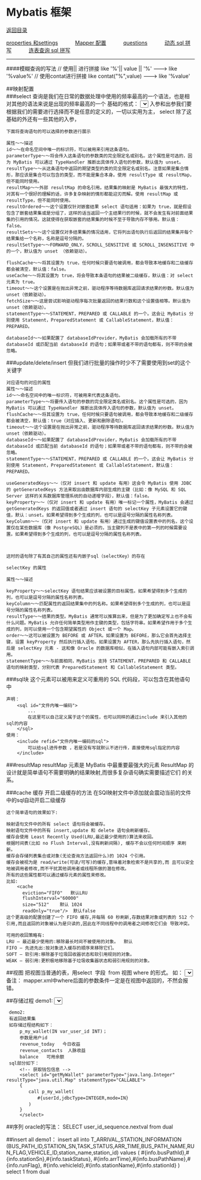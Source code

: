 

# Mybatis 框架
<p>
    <a href="#" onclick="refreshContent('dbconnect')">返回目录</a>
</p>

<a href="#" onclick="refreshybatisContent('configs')">properties 和settings</a>&emsp;&emsp;&emsp;
<a href="#" onclick="refreshybatisContent('mapconfig')">Mapper 配置</a>&emsp;&emsp;&emsp;
<a href="#" onclick="refreshybatisContent('questions')">questions</a>&emsp;&emsp;&emsp;
<a href="#" onclick="refreshybatisContent('dynamic')">动态 sql 拼写</a>&emsp;&emsp;&emsp;
<a href="#" onclick="refreshybatisContent('linkedquery')">连表查询 sql 拼写</a>&emsp;&emsp;&emsp;

---

####模糊查询的写法
	<if test="">// 使用|| 进行拼接
		like '%'|| value || '%' ---> like '%value%' 
	</if>
	<if test="">// 使用contat进行拼接
		like contat("%",value)  ---> like '%value'
	</if>
		
##映射配置	
###select
    查询是我们在日常的数据处理中使用的频率最高的一个语法，也是相对其他的语法来说是出现的频率最高的一个
    基础的格式：
        <select id="该条语句在本文件中的唯一身份编码" parameter="入参的类型" resultType="出参类型">
            查询语句的
        </select>
    入参和出参我们要根据我们的需要进行选择而不是任意的定义的，一切以实用为主，
    select 除了这基础的外还有一些其他的入参，
    
    
    下面将查询语句的可以选择的参数进行展示
    
    属性～～描述
    id～～在命名空间中唯一的标识符，可以被用来引用这条语句。
    parameterType～～将会传入这条语句的参数类的完全限定名或别名。这个属性是可选的，因为 MyBatis 可以通过 TypeHandler 推断出具体传入语句的参数，默认值为 unset。
    resultType～～从这条语句中返回的期望类型的类的完全限定名或别名。注意如果是集合情形，那应该是集合可以包含的类型，而不能是集合本身。使用 resultType 或 resultMap，但不能同时使用。
    resultMap～～外部 resultMap 的命名引用。结果集的映射是 MyBatis 最强大的特性，对其有一个很好的理解的话，许多复杂映射的情形都能迎刃而解。使用 resultMap 或 resultType，但不能同时使用。
    resultOrdered～～这个设置仅针对嵌套结果 select 语句适用：如果为 true，就是假设包含了嵌套结果集或是分组了，这样的话当返回一个主结果行的时候，就不会发生有对前面结果集的引用的情况。这就使得在获取嵌套的结果集的时候不至于导致内存不够用。默认值：false。
    resultSets～～这个设置仅对多结果集的情况适用，它将列出语句执行后返回的结果集并每个结果集给一个名称，名称是逗号分隔的。
    resultSetType～～FORWARD_ONLY，SCROLL_SENSITIVE 或 SCROLL_INSENSITIVE 中的一个，默认值为 unset （依赖驱动）。
    
    flushCache～～将其设置为 true，任何时候只要语句被调用，都会导致本地缓存和二级缓存都会被清空，默认值：false。
    useCache～～将其设置为 true，将会导致本条语句的结果被二级缓存，默认值：对 select 元素为 true。
    timeout～～这个设置是在抛出异常之前，驱动程序等待数据库返回请求结果的秒数。默认值为 unset（依赖驱动）。
    fetchSize～～这是尝试影响驱动程序每次批量返回的结果行数和这个设置值相等。默认值为 unset（依赖驱动）。
    statementType～～STATEMENT，PREPARED 或 CALLABLE 的一个。这会让 MyBatis 分别使用 Statement，PreparedStatement 或 CallableStatement，默认值：PREPARED。
    
    databaseId～～如果配置了 databaseIdProvider，MyBatis 会加载所有的不带 databaseId 或匹配当前 databaseId 的语句；如果带或者不带的语句都有，则不带的会被忽略。
    
###update/delete/insert
    但我们进行批量的操作时少不了需要使用到set的这个关键字<set></set>
    
    对应语句的对应的属性
    属性～～描述
    id～～命名空间中的唯一标识符，可被用来代表这条语句。
    parameterType～～将要传入语句的参数的完全限定类名或别名。这个属性是可选的，因为 MyBatis 可以通过 TypeHandler 推断出具体传入语句的参数，默认值为 unset。
    flushCache～～将其设置为 true，任何时候只要语句被调用，都会导致本地缓存和二级缓存都会被清空，默认值：true（对应插入、更新和删除语句）。
    timeout～～这个设置是在抛出异常之前，驱动程序等待数据库返回请求结果的秒数。默认值为 unset（依赖驱动）。
    databaseId～～如果配置了 databaseIdProvider，MyBatis 会加载所有的不带 databaseId 或匹配当前 databaseId 的语句；如果带或者不带的语句都有，则不带的会被忽略。
    statementType～～STATEMENT，PREPARED 或 CALLABLE 的一个。这会让 MyBatis 分别使用 Statement，PreparedStatement 或 CallableStatement，默认值：PREPARED。
    
    useGeneratedKeys～～（仅对 insert 和 update 有用）这会令 MyBatis 使用 JDBC 的 getGeneratedKeys 方法来取出由数据库内部生成的主键（比如：像 MySQL 和 SQL Server 这样的关系数据库管理系统的自动递增字段），默认值：false。
    keyProperty～～（仅对 insert 和 update 有用）唯一标记一个属性，MyBatis 会通过 getGeneratedKeys 的返回值或者通过 insert 语句的 selectKey 子元素设置它的键值，默认：unset。如果希望得到多个生成的列，也可以是逗号分隔的属性名称列表。
    keyColumn～～（仅对 insert 和 update 有用）通过生成的键值设置表中的列名，这个设置仅在某些数据库（像 PostgreSQL）是必须的，当主键列不是表中的第一列的时候需要设置。如果希望得到多个生成的列，也可以是逗号分隔的属性名称列表。
    
    
    
    这时的语句除了有其自己的属性还有内嵌子sql（selectKey）的存在
    
    selectKey 的属性
    
    属性～～描述
    
    keyProperty～～selectKey 语句结果应该被设置的目标属性。如果希望得到多个生成的列，也可以是逗号分隔的属性名称列表。
    keyColumn～～匹配属性的返回结果集中的列名称。如果希望得到多个生成的列，也可以是逗号分隔的属性名称列表。
    resultType～～结果的类型。MyBatis 通常可以推算出来，但是为了更加确定写上也不会有什么问题。MyBatis 允许任何简单类型用作主键的类型，包括字符串。如果希望作用于多个生成的列，则可以使用一个包含期望属性的 Object 或一个 Map。
    order～～这可以被设置为 BEFORE 或 AFTER。如果设置为 BEFORE，那么它会首先选择主键，设置 keyProperty 然后执行插入语句。如果设置为 AFTER，那么先执行插入语句，然后是 selectKey 元素 - 这和像 Oracle 的数据库相似，在插入语句内部可能有嵌入索引调用。
    statementType～～与前面相同，MyBatis 支持 STATEMENT，PREPARED 和 CALLABLE 语句的映射类型，分别代表 PreparedStatement 和 CallableStatement 类型。
    
    
###sql块
    这个元素可以被用来定义可重用的 SQL 代码段，可以包含在其他语句中
    
    声明：
        <sql id="文件内唯一编码">
            ...
            在这里可以自己定义属于这个的属性，也可以同样的通过include 来引入其他的sql的内容
        </sql>
    使用：
        <include refid="文件内唯一编码的sql">
            可以给sql进传参数 ，若是没有写就默认不进行传，直接使用sql指定的内容
        </include>
###resultMap
    resultMap 元素是 MyBatis 中最重要最强大的元素
    ResultMap 的设计就是简单语句不需要明确的结果映射,而很多复杂语句确实需要描述它们 的关系。
    
###cache 缓存 
    开启二级缓存的方法 在SQl映射文件中添加就会震动当前的文件中的sql自动开启二级缓存
    <cache/>
    
    这个简单语句的效果如下:
    
    映射语句文件中的所有 select 语句将会被缓存。
    映射语句文件中的所有 insert,update 和 delete 语句会刷新缓存。
    缓存会使用 Least Recently Used(LRU,最近最少使用的)算法来收回。
    根据时间表(比如 no Flush Interval,没有刷新间隔), 缓存不会以任何时间顺序 来刷新。
    缓存会存储列表集合或对象(无论查询方法返回什么)的 1024 个引用。
    缓存会被视为是 read/write(可读/可写)的缓存,意味着对象检索不是共享的,而 且可以安全地被调用者修改,而不干扰其他调用者或线程所做的潜在修改。
    所有的这些属性都可以通过缓存元素的属性来修改。
    比如:
        <cache
          eviction="FIFO"   默认LRU
          flushInterval="60000"  
          size="512"    默认 1024
          readOnly="true"/>  默认false
    这个更高级的配置创建了一个 FIFO 缓存,并每隔 60 秒刷新,存数结果对象或列表的 512 个引用,而且返回的对象被认为是只读的,因此在不同线程中的调用者之间修改它们会 导致冲突。
     
    可用的收回策略有:
    LRU – 最近最少使用的:移除最长时间不被使用的对象。  默认
    FIFO – 先进先出:按对象进入缓存的顺序来移除它们。
    SOFT – 软引用:移除基于垃圾回收器状态和软引用规则的对象。
    WEAK – 弱引用:更积极地移除基于垃圾收集器状态和弱引用规则的对象。
	

##视图
    把视图当普通的表，用select  字段  from 视图 where 的形式。
    如：
    <select id="getListByName" parameterType="java.util.Map" resultMap="Country">
        SELECT DISTINCT countryname FROM `idc_cmdb`.view_city  
            <where>
                <if test="countryname != null">
                    countryname LIKE  CONCAT('%', '${countryname}', '%')
                </if>
            </where>
    </select>
    备注： mapper.xml中where后面的参数条件一定是在视图中返回的，不然会报错。

##存储过程
    demo1:
     <!-- 调用存储过程查询 -->
     <select id="testProcedure" parameterType="java.util.Map" statementType="CALLABLE" resultType="java.util.HashMap">  
        {
            call loginandreg(
                #{out_ret,mode=OUT,javaType=java.lang.Integer,jdbcType=INTEGER},
                #{out_desc,mode=OUT,javaType=java.lang.String,jdbcType=VARCHAR},
                #{userId,jdbcType=VARCHAR,mode=OUT},
                #{user_pwd,jdbcType=VARCHAR,mode=IN},
                #{nickname,jdbcType=VARCHAR,mode=IN}
            )
        }
      </select>
      
     demo2:
     有返回结果集
     如存储过程结构如下：
         p_my_wallet(IN var_user_id INT)；
         参数是用户id
         revenue_today   今日收益
         revenue_contacts  人脉收益
         balance   可用余额
     sql部分如下：
         <!-- 获取钱包信息 -->
         <select id="getMyWallet" parameterType="java.lang.Integer" resultType="java.util.Map" statementType="CALLABLE">
         {
         　　call p_my_wallet(
         　　　　#{userId,jdbcType=INTEGER,mode=IN}
         　　)
         }
         </select>
##序列
    oracle的写法：
        <selectKey keyProperty="id" resultType="long" order="BEFORE">
          SELECT user_id_sequence.nextval from dual
        </selectKey>

##insert all
    demo1：
     <insert id="batchInsertArriveInfo" parameterType="java.util.List" useGeneratedKeys="false">
        insert all
        <foreach collection="list" item="info" index="index">
          into
          T_ARRIVAL_STATION_INFORMATION
          (BUS_PATH_ID,STATION_SN,TASK_STATUS,ARR_TIME,BUS_PATH_NAME,RUN_FLAG,VEHICLE_ID,station_name,station_id)
          values
          (
          #{info.busPathId},#{info.stationSn},#{info.taskStatus},
          #{info.arrTime},#{info.busPathName},#{info.runFlag},
          #{info.vehicleId},#{info.stationName},#{info.stationId}
          )
        </foreach>
        select 1 from dual
      </insert>	